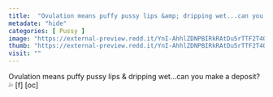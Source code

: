 ```yaml
---
title:  "Ovulation means puffy pussy lips &amp; dripping wet...can you make a deposit? 💦 [f] [oc]"
metadate: "hide"
categories: [ Pussy ]
image: "https://external-preview.redd.it/YnI-AhhlZDNPBIRkRAtDu5rTTF2T4QIFjA2KvZ4Kvqo.jpg?auto=webp&s=7ad603cb762550f12b5707caa6f4dba483026d7b"
thumb: "https://external-preview.redd.it/YnI-AhhlZDNPBIRkRAtDu5rTTF2T4QIFjA2KvZ4Kvqo.jpg?width=320&crop=smart&auto=webp&s=9879b1a9a4326c7bcd8dd2b9a8823280ba111253"
visit: ""
---
```

Ovulation means puffy pussy lips &amp; dripping wet...can you make a deposit? 💦 [f] [oc]
